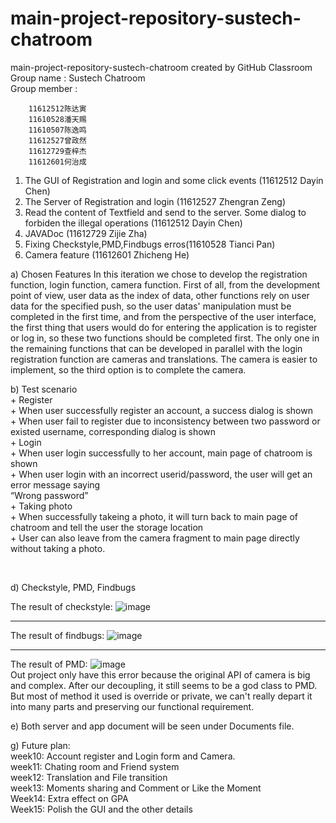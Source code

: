 # main-project-repository-sustech-chatroom
main-project-repository-sustech-chatroom created by GitHub Classroom   
Group name : Sustech Chatroom   
Group member :

		11612512陈达寅
		11610528潘天赐
		11610507陈逸鸣
		11612527曾政然
		11612729查梓杰
		11612601何治成

1. The GUI of Registration and login and some click events (11612512 Dayin Chen)   
2. The Server of Registration and login (11612527 Zhengran Zeng)   
3. Read the content of Textfield and send to the server. Some dialog to forbiden the illegal operations (11612512 Dayin Chen)   
4. JAVADoc (11612729 Zijie Zha)
5. Fixing Checkstyle,PMD,Findbugs erros(11610528 Tianci Pan)
6. Camera feature (11612601 Zhicheng He)

a) Chosen Features
	In this iteration we chose to develop the registration function, login function, camera function. First of all, from the development point of view, user data as the index of data, other functions rely on user data for the specified push, so the user datas' manipulation must be completed in the first time, and from the perspective of the user interface, the first thing that users would do for entering the application is to register or log in, so these two functions should be completed first. The only one in the remaining functions that can be developed in parallel with the login registration function are cameras and translations. The camera is easier to implement, so the third option is to complete the camera.
	
b) Test scenario   
	+ Register   
		+ When user successfully register an account, a success dialog is shown   
		+ When user fail to register due to inconsistency between two password or existed username, corresponding dialog is shown   
	+ Login   
		+ When user login successfully to her account, main page of chatroom is shown   
		+ When user login with an incorrect userid/password, the user will get an error message saying    
			“Wrong password”   
	+ Taking photo   
		+ When successfully takeing a photo, it will turn back to main page of chatroom and tell the user the storage location   
		+ User can also leave from the camera fragment to main page directly without taking a photo.   

​		 

d) Checkstyle, PMD, Findbugs   

The result of checkstyle:
![image](https://raw.githubusercontent.com/sustech-se2019/main-project-repository-sustech-chatroom/master/img/checkstyle.png?token=AJF5HJZK2ZHENL23ALJUKBC4YRLXY)   
****
The result of findbugs:
![image](https://raw.githubusercontent.com/sustech-se2019/main-project-repository-sustech-chatroom/master/img/findbugs.png?token=AJF5HJ6J57R4VBZ2DFJ5VJK4YRLZU)   
****
The result of PMD:
![image](https://raw.githubusercontent.com/sustech-se2019/main-project-repository-sustech-chatroom/master/img/PMD.png?token=AJF5HJ3YVTAURHZPUXWJLNC4YRLV4)   
Out project only have this error because the original API of camera is big and complex. After our decoupling, it still seems to be a god class to PMD. But most of method it used is override or private, we can't really depart it into many parts and preserving our functional requirement.

e)
Both server and app document will be seen under Documents file.

g) Future plan:   
		week10: Account register and Login form and Camera.   
		week11: Chating room and Friend system   
		week12: Translation and File transition   
		week13: Moments sharing and Comment or Like the Moment   
		Week14: Extra effect on GPA   
		Week15: Polish the GUI and the other details   
